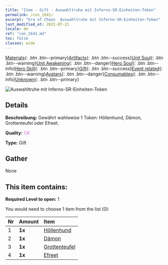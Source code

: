 ```yaml
---
title: "Item - Gift - Auswahltruhe mit Inferno-SR-Einheiten-Token"
permalink: /con_1641/
excerpt: "Era of Chaos  Auswahltruhe mit Inferno-SR-Einheiten-Token"
last_modified_at: 2021-07-21
locale: de
ref: "con_1641.md"
toc: false
classes: wide
---
```

 [Materials](/ItemsDE/){: .btn .btn--primary}[Artifacts](/ItemsDE/Artifacts/){: .btn .btn--success}[Unit Soul](/ItemsDE/UnitSoul/){: .btn .btn--warning}[Unit Awakening](/ItemsDE/UnitAwakening/){: .btn .btn--danger}[Hero Soul](/ItemsDE/HeroSoul/){: .btn .btn--info}[Hero Skill](/ItemsDE/HeroSkill/){: .btn .btn--primary}[Gift](/ItemsDE/Gift/){: .btn .btn--success}[Event related](/ItemsDE/Events/){: .btn .btn--warning}[Avatars](/ItemsDE/Avatars/){: .btn .btn--danger}[Consumables](/ItemsDE/Consumables/){: .btn .btn--info}[Unknown](/ItemsDE/Unknown/){: .btn .btn--primary}

 ![Auswahltruhe mit Inferno-SR-Einheiten-Token](/images/t/i_907257.png)

## Details
 **Beschreibung:** Gewährt wahlweise 1 Token: Höllenhund, Dämon, Grottenteufel oder Efreet.

 **Quality:** <span style="color: #DA70D6">OK</span>

 **Type:** Gift

## Gather

  None

## This item contains:

 **Required Level to open:** 1

 You would need to choose 1 item from the list (0):

  | Nr | Amount |     Item    |
  |:---|:-------|:------------|
  | 1 |  **1x** | [Höllenhund](/ItemsDE/unt_228/) |  | 
  | 2 |  **1x** | [Dämon](/ItemsDE/unt_229/) |  | 
  | 3 |  **1x** | [Grottenteufel](/ItemsDE/unt_230/) |  | 
  | 4 |  **1x** | [Efreet](/ItemsDE/unt_231/) |  | 
